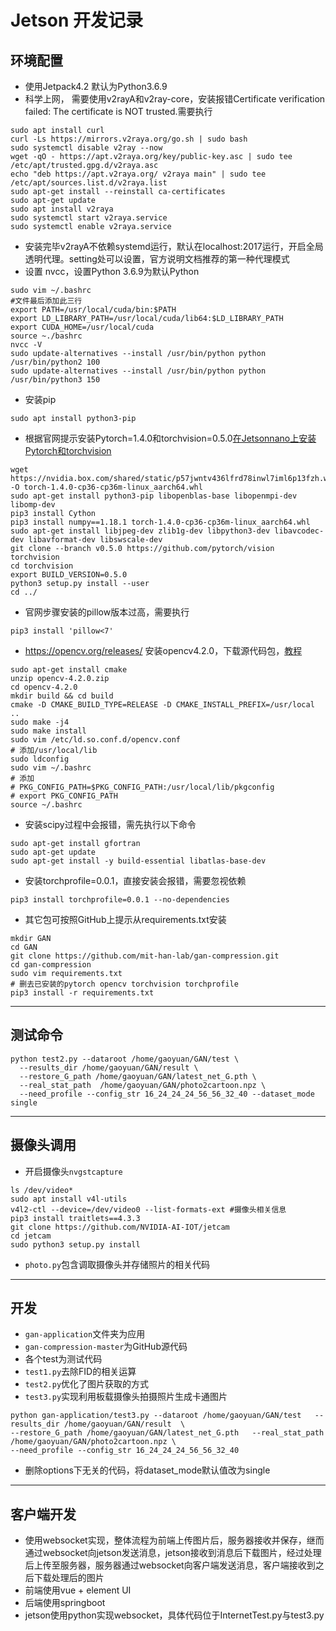 # Jetson 开发记录
## 环境配置
* 使用Jetpack4.2 默认为Python3.6.9
* 科学上网， 需要使用v2rayA和v2ray-core，安装报错Certificate verification failed: The certificate is NOT trusted.需要执行
```
sudo apt install curl
curl -Ls https://mirrors.v2raya.org/go.sh | sudo bash
sudo systemctl disable v2ray --now
wget -qO - https://apt.v2raya.org/key/public-key.asc | sudo tee /etc/apt/trusted.gpg.d/v2raya.asc
echo "deb https://apt.v2raya.org/ v2raya main" | sudo tee /etc/apt/sources.list.d/v2raya.list
sudo apt-get install --reinstall ca-certificates
sudo apt-get update
sudo apt install v2raya
sudo systemctl start v2raya.service
sudo systemctl enable v2raya.service
```
* 安装完毕v2rayA不依赖systemd运行，默认在localhost:2017运行，开启全局透明代理。setting处可以设置，官方说明文档推荐的第一种代理模式
* 设置 nvcc，设置Python 3.6.9为默认Python
```
sudo vim ~/.bashrc
#文件最后添加此三行
export PATH=/usr/local/cuda/bin:$PATH
export LD_LIBRARY_PATH=/usr/local/cuda/lib64:$LD_LIBRARY_PATH
export CUDA_HOME=/usr/local/cuda
source ~./bashrc
nvcc -V
sudo update-alternatives --install /usr/bin/python python /usr/bin/python2 100
sudo update-alternatives --install /usr/bin/python python /usr/bin/python3 150
```
* 安装pip
```
sudo apt install python3-pip
```
* 根据官网提示安装Pytorch=1.4.0和torchvision=0.5.0[在Jetsonnano上安装Pytorch和torchvision](https://forums.developer.nvidia.com/t/pytorch-for-jetson/72048)
```
wget https://nvidia.box.com/shared/static/p57jwntv436lfrd78inwl7iml6p13fzh.whl -O torch-1.4.0-cp36-cp36m-linux_aarch64.whl
sudo apt-get install python3-pip libopenblas-base libopenmpi-dev libomp-dev
pip3 install Cython
pip3 install numpy==1.18.1 torch-1.4.0-cp36-cp36m-linux_aarch64.whl
sudo apt-get install libjpeg-dev zlib1g-dev libpython3-dev libavcodec-dev libavformat-dev libswscale-dev
git clone --branch v0.5.0 https://github.com/pytorch/vision torchvision
cd torchvision
export BUILD_VERSION=0.5.0
python3 setup.py install --user
cd ../
```
* 官网步骤安装的pillow版本过高，需要执行
```
pip3 install 'pillow<7'
```
* https://opencv.org/releases/ 安装opencv4.2.0，下载源代码包，[教程](https://blog.csdn.net/qq_43448818/article/details/126712923)
```
sudo apt-get install cmake
unzip opencv-4.2.0.zip
cd opencv-4.2.0
mkdir build && cd build
cmake -D CMAKE_BUILD_TYPE=RELEASE -D CMAKE_INSTALL_PREFIX=/usr/local ..
sudo make -j4 
sudo make install
sudo vim /etc/ld.so.conf.d/opencv.conf
# 添加/usr/local/lib
sudo ldconfig
sudo vim ~/.bashrc
# 添加
# PKG_CONFIG_PATH=$PKG_CONFIG_PATH:/usr/local/lib/pkgconfig
# export PKG_CONFIG_PATH
source ~/.bashrc
```
* 安装scipy过程中会报错，需先执行以下命令
```
sudo apt-get install gfortran
sudo apt-get update
sudo apt-get install -y build-essential libatlas-base-dev
```
* 安装torchprofile=0.0.1，直接安装会报错，需要忽视依赖
```
pip3 install torchprofile=0.0.1 --no-dependencies
```
* 其它包可按照GitHub上提示从requirements.txt安装
```
mkdir GAN
cd GAN
git clone https://github.com/mit-han-lab/gan-compression.git
cd gan-compression
sudo vim requirements.txt
# 删去已安装的pytorch opencv torchvision torchprofile
pip3 install -r requirements.txt
```
---
## 测试命令
```
python test2.py --dataroot /home/gaoyuan/GAN/test \
  --results_dir /home/gaoyuan/GAN/result \
  --restore_G_path /home/gaoyuan/GAN/latest_net_G.pth \
  --real_stat_path  /home/gaoyuan/GAN/photo2cartoon.npz \
  --need_profile --config_str 16_24_24_24_56_56_32_40 --dataset_mode single
```
---
## 摄像头调用
* 开启摄像头`nvgstcapture`
```
ls /dev/video* 
sudo apt install v4l-utils 
v4l2-ctl --device=/dev/video0 --list-formats-ext #摄像头相关信息
pip3 install traitlets==4.3.3
git clone https://github.com/NVIDIA-AI-IOT/jetcam
cd jetcam
sudo python3 setup.py install
```
* `photo.py`包含调取摄像头并存储照片的相关代码
---
## 开发
* `gan-application`文件夹为应用
* `gan-compression-master`为GitHub源代码
* 各个test为测试代码
* `test1.py`去除FID的相关运算
* `test2.py`优化了图片获取的方式
* `test3.py`实现利用板载摄像头拍摄照片生成卡通图片
```
python gan-application/test3.py --dataroot /home/gaoyuan/GAN/test   --results_dir /home/gaoyuan/GAN/result  \
--restore_G_path /home/gaoyuan/GAN/latest_net_G.pth   --real_stat_path  /home/gaoyuan/GAN/photo2cartoon.npz \
--need_profile --config_str 16_24_24_24_56_56_32_40
```
* 删除options下无关的代码，将dataset_mode默认值改为single
---
## 客户端开发
* 使用websocket实现，整体流程为前端上传图片后，服务器接收并保存，继而通过websocket向jetson发送消息，jetson接收到消息后下载图片，经过处理后上传至服务器，服务器通过websocket向客户端发送消息，客户端接收到之后下载处理后的图片
* 前端使用vue + element UI
* 后端使用springboot
* jetson使用python实现websocket，具体代码位于InternetTest.py与test3.py